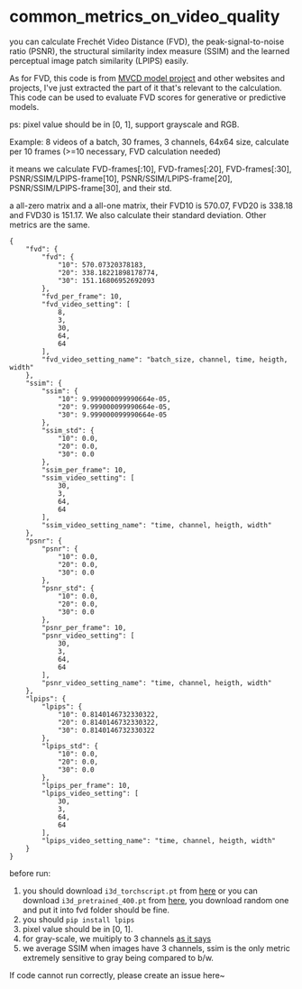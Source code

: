 # common_metrics_on_video_quality

you can calculate Frechét Video Distance (FVD), the peak-signal-to-noise ratio (PSNR), the structural similarity index measure (SSIM) and the learned perceptual image patch similarity (LPIPS) easily.

As for FVD, this code is from [MVCD model project](https://github.com/voletiv/mcvd-pytorch) and other websites and projects, I've just extracted the part of it that's relevant to the calculation. This code can be used to evaluate FVD scores for generative or predictive models. 

ps: pixel value should be in [0, 1], support grayscale and RGB.

Example: 8 videos of a batch, 30 frames, 3 channels, 64x64 size, calculate per 10 frames (>=10 necessary, FVD calculation needed) 

it means we calculate FVD-frames[:10], FVD-frames[:20], FVD-frames[:30], PSNR/SSIM/LPIPS-frame[10], PSNR/SSIM/LPIPS-frame[20], PSNR/SSIM/LPIPS-frame[30], and their std.

a all-zero matrix and a all-one matrix, their FVD10 is 570.07, FVD20 is 338.18 and FVD30 is 151.17. We also calculate their standard deviation. Other metrics are the same.

```
{
    "fvd": {
        "fvd": {
            "10": 570.07320378183,
            "20": 338.18221898178774,
            "30": 151.16806952692093
        },
        "fvd_per_frame": 10,
        "fvd_video_setting": [
            8,
            3,
            30,
            64,
            64
        ],
        "fvd_video_setting_name": "batch_size, channel, time, heigth, width"
    },
    "ssim": {
        "ssim": {
            "10": 9.999000099990664e-05,
            "20": 9.999000099990664e-05,
            "30": 9.999000099990664e-05
        },
        "ssim_std": {
            "10": 0.0,
            "20": 0.0,
            "30": 0.0
        },
        "ssim_per_frame": 10,
        "ssim_video_setting": [
            30,
            3,
            64,
            64
        ],
        "ssim_video_setting_name": "time, channel, heigth, width"
    },
    "psnr": {
        "psnr": {
            "10": 0.0,
            "20": 0.0,
            "30": 0.0
        },
        "psnr_std": {
            "10": 0.0,
            "20": 0.0,
            "30": 0.0
        },
        "psnr_per_frame": 10,
        "psnr_video_setting": [
            30,
            3,
            64,
            64
        ],
        "psnr_video_setting_name": "time, channel, heigth, width"
    },
    "lpips": {
        "lpips": {
            "10": 0.8140146732330322,
            "20": 0.8140146732330322,
            "30": 0.8140146732330322
        },
        "lpips_std": {
            "10": 0.0,
            "20": 0.0,
            "30": 0.0
        },
        "lpips_per_frame": 10,
        "lpips_video_setting": [
            30,
            3,
            64,
            64
        ],
        "lpips_video_setting_name": "time, channel, heigth, width"
    }
}
```

before run: 

1. you should download `i3d_torchscript.pt` from [here](https://www.dropbox.com/s/ge9e5ujwgetktms/i3d_torchscript.pt) or you can download `i3d_pretrained_400.pt` from [here](https://onedrive.live.com/download?cid=78EEF3EB6AE7DBCB&resid=78EEF3EB6AE7DBCB%21199&authkey=AApKdFHPXzWLNyI), you download random one and put it into fvd folder should be fine.
2. you should `pip install lpips`
3. pixel value should be in [0, 1].
4. for gray-scale, we muitiply to 3 channels [as it says](https://github.com/richzhang/PerceptualSimilarity/issues/23#issuecomment-492368812)
5. we average SSIM when images have 3 channels, ssim is the only metric extremely sensitive to gray being compared to b/w.

If code cannot run correctly, please create an issue here~
